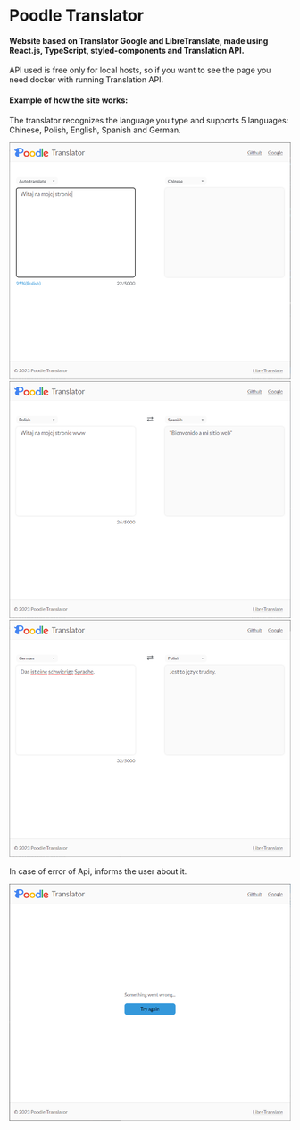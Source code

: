 # Poodle Translator

#### Website based on Translator Google and LibreTranslate, made using React.js, TypeScript, styled-components and Translation API. 

API used is free only for local hosts, so if you want to see the page you need docker with running Translation API. 

#### Example of how the site works:
The translator recognizes the language you type and supports 5 languages: Chinese, Polish, English, Spanish and German.

![Poodle Translator](./readmePhoto/2.png)
![Poodle Translator](./readmePhoto/3.png)
![Poodle Translator](./readmePhoto/4.png)

In case of error of Api, informs the user about it.

![Poodle Translator](./readmePhoto/5.png)